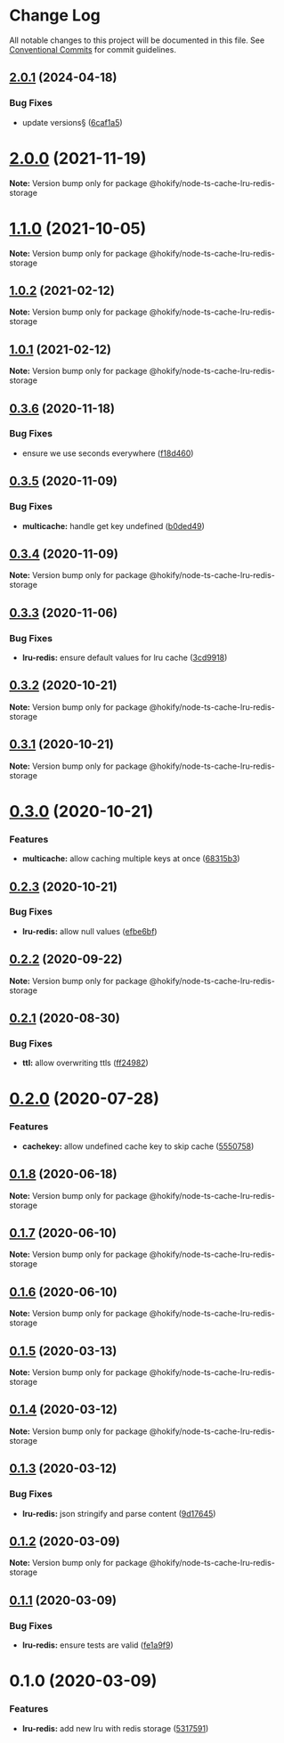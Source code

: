 # Change Log

All notable changes to this project will be documented in this file.
See [Conventional Commits](https://conventionalcommits.org) for commit guidelines.

## [2.0.1](https://github.com/hokify/node-ts-cache/compare/@hokify/node-ts-cache-lru-redis-storage@2.0.0...@hokify/node-ts-cache-lru-redis-storage@2.0.1) (2024-04-18)

### Bug Fixes

- update versions§ ([6caf1a5](https://github.com/hokify/node-ts-cache/commit/6caf1a525dc136ca902ead121ea04a484e8b8f75))

# [2.0.0](https://github.com/hokify/node-ts-cache/compare/@hokify/node-ts-cache-lru-redis-storage@1.1.0...@hokify/node-ts-cache-lru-redis-storage@2.0.0) (2021-11-19)

**Note:** Version bump only for package @hokify/node-ts-cache-lru-redis-storage

# [1.1.0](https://github.com/hokify/node-ts-cache/compare/@hokify/node-ts-cache-lru-redis-storage@1.0.2...@hokify/node-ts-cache-lru-redis-storage@1.1.0) (2021-10-05)

**Note:** Version bump only for package @hokify/node-ts-cache-lru-redis-storage

## [1.0.2](https://github.com/hokify/node-ts-cache/compare/@hokify/node-ts-cache-lru-redis-storage@1.0.1...@hokify/node-ts-cache-lru-redis-storage@1.0.2) (2021-02-12)

**Note:** Version bump only for package @hokify/node-ts-cache-lru-redis-storage

## [1.0.1](https://github.com/hokify/node-ts-cache/compare/@hokify/node-ts-cache-lru-redis-storage@0.3.6...@hokify/node-ts-cache-lru-redis-storage@1.0.1) (2021-02-12)

**Note:** Version bump only for package @hokify/node-ts-cache-lru-redis-storage

## [0.3.6](https://github.com/hokify/node-ts-cache/compare/@hokify/node-ts-cache-lru-redis-storage@0.3.5...@hokify/node-ts-cache-lru-redis-storage@0.3.6) (2020-11-18)

### Bug Fixes

- ensure we use seconds everywhere ([f18d460](https://github.com/hokify/node-ts-cache/commit/f18d460a8a1f195ca58a92c56c5d3cc7d216b6d9))

## [0.3.5](https://github.com/hokify/node-ts-cache/compare/@hokify/node-ts-cache-lru-redis-storage@0.3.4...@hokify/node-ts-cache-lru-redis-storage@0.3.5) (2020-11-09)

### Bug Fixes

- **multicache:** handle get key undefined ([b0ded49](https://github.com/hokify/node-ts-cache/commit/b0ded498ad988a44ff62566909403268e4b6b288))

## [0.3.4](https://github.com/hokify/node-ts-cache/compare/@hokify/node-ts-cache-lru-redis-storage@0.3.3...@hokify/node-ts-cache-lru-redis-storage@0.3.4) (2020-11-09)

**Note:** Version bump only for package @hokify/node-ts-cache-lru-redis-storage

## [0.3.3](https://github.com/hokify/node-ts-cache/compare/@hokify/node-ts-cache-lru-redis-storage@0.3.2...@hokify/node-ts-cache-lru-redis-storage@0.3.3) (2020-11-06)

### Bug Fixes

- **lru-redis:** ensure default values for lru cache ([3cd9918](https://github.com/hokify/node-ts-cache/commit/3cd991800b46c0d7b36f9b3e1d6aee03b63616a8))

## [0.3.2](https://github.com/hokify/node-ts-cache/compare/@hokify/node-ts-cache-lru-redis-storage@0.3.1...@hokify/node-ts-cache-lru-redis-storage@0.3.2) (2020-10-21)

**Note:** Version bump only for package @hokify/node-ts-cache-lru-redis-storage

## [0.3.1](https://github.com/hokify/node-ts-cache/compare/@hokify/node-ts-cache-lru-redis-storage@0.3.0...@hokify/node-ts-cache-lru-redis-storage@0.3.1) (2020-10-21)

**Note:** Version bump only for package @hokify/node-ts-cache-lru-redis-storage

# [0.3.0](https://github.com/hokify/node-ts-cache/compare/@hokify/node-ts-cache-lru-redis-storage@0.2.3...@hokify/node-ts-cache-lru-redis-storage@0.3.0) (2020-10-21)

### Features

- **multicache:** allow caching multiple keys at once ([68315b3](https://github.com/hokify/node-ts-cache/commit/68315b3c73f65a62a60ffe5e21921bbd2ea471a6))

## [0.2.3](https://github.com/hokify/node-ts-cache/compare/@hokify/node-ts-cache-lru-redis-storage@0.2.2...@hokify/node-ts-cache-lru-redis-storage@0.2.3) (2020-10-21)

### Bug Fixes

- **lru-redis:** allow null values ([efbe6bf](https://github.com/hokify/node-ts-cache/commit/efbe6bfdf1af6ca649bceaae2f2da4722d8dd742))

## [0.2.2](https://github.com/hokify/node-ts-cache/compare/@hokify/node-ts-cache-lru-redis-storage@0.2.1...@hokify/node-ts-cache-lru-redis-storage@0.2.2) (2020-09-22)

**Note:** Version bump only for package @hokify/node-ts-cache-lru-redis-storage

## [0.2.1](https://github.com/hokify/node-ts-cache/compare/@hokify/node-ts-cache-lru-redis-storage@0.2.0...@hokify/node-ts-cache-lru-redis-storage@0.2.1) (2020-08-30)

### Bug Fixes

- **ttl:** allow overwriting ttls ([ff24982](https://github.com/hokify/node-ts-cache/commit/ff249827995bac6942c5492ac343702b60ec5b76))

# [0.2.0](https://github.com/hokify/node-ts-cache/compare/@hokify/node-ts-cache-lru-redis-storage@0.1.8...@hokify/node-ts-cache-lru-redis-storage@0.2.0) (2020-07-28)

### Features

- **cachekey:** allow undefined cache key to skip cache ([5550758](https://github.com/hokify/node-ts-cache/commit/555075821c6e581aebb41c76cb6b81fe56724f98))

## [0.1.8](https://github.com/hokify/node-ts-cache/compare/@hokify/node-ts-cache-lru-redis-storage@0.1.7...@hokify/node-ts-cache-lru-redis-storage@0.1.8) (2020-06-18)

**Note:** Version bump only for package @hokify/node-ts-cache-lru-redis-storage

## [0.1.7](https://github.com/hokify/node-ts-cache/compare/@hokify/node-ts-cache-lru-redis-storage@0.1.6...@hokify/node-ts-cache-lru-redis-storage@0.1.7) (2020-06-10)

**Note:** Version bump only for package @hokify/node-ts-cache-lru-redis-storage

## [0.1.6](https://github.com/hokify/node-ts-cache/compare/@hokify/node-ts-cache-lru-redis-storage@0.1.5...@hokify/node-ts-cache-lru-redis-storage@0.1.6) (2020-06-10)

**Note:** Version bump only for package @hokify/node-ts-cache-lru-redis-storage

## [0.1.5](https://github.com/hokify/node-ts-cache/compare/@hokify/node-ts-cache-lru-redis-storage@0.1.4...@hokify/node-ts-cache-lru-redis-storage@0.1.5) (2020-03-13)

**Note:** Version bump only for package @hokify/node-ts-cache-lru-redis-storage

## [0.1.4](https://github.com/hokify/node-ts-cache/compare/@hokify/node-ts-cache-lru-redis-storage@0.1.3...@hokify/node-ts-cache-lru-redis-storage@0.1.4) (2020-03-12)

**Note:** Version bump only for package @hokify/node-ts-cache-lru-redis-storage

## [0.1.3](https://github.com/hokify/node-ts-cache/compare/@hokify/node-ts-cache-lru-redis-storage@0.1.2...@hokify/node-ts-cache-lru-redis-storage@0.1.3) (2020-03-12)

### Bug Fixes

- **lru-redis:** json stringify and parse content ([9d17645](https://github.com/hokify/node-ts-cache/commit/9d176451e2f0bdee600c8b85ea73de100e133571))

## [0.1.2](https://github.com/hokify/node-ts-cache/compare/@hokify/node-ts-cache-lru-redis-storage@0.1.1...@hokify/node-ts-cache-lru-redis-storage@0.1.2) (2020-03-09)

**Note:** Version bump only for package @hokify/node-ts-cache-lru-redis-storage

## [0.1.1](https://github.com/hokify/node-ts-cache/compare/@hokify/node-ts-cache-lru-redis-storage@0.1.0...@hokify/node-ts-cache-lru-redis-storage@0.1.1) (2020-03-09)

### Bug Fixes

- **lru-redis:** ensure tests are valid ([fe1a9f9](https://github.com/hokify/node-ts-cache/commit/fe1a9f9fb0ae3a7506aa3dee2be454902c0c0564))

# 0.1.0 (2020-03-09)

### Features

- **lru-redis:** add new lru with redis storage ([5317591](https://github.com/hokify/node-ts-cache/commit/53175912341ca5b8f3306e4167795e74257d4749))
